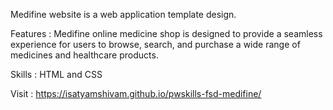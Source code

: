 Medifine website is a web application template design.

Features : Medifine online medicine shop is designed to provide a seamless experience for users to browse, search, and purchase a wide range of medicines and healthcare products.

Skills : HTML and CSS

Visit : https://isatyamshivam.github.io/pwskills-fsd-medifine/
